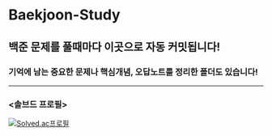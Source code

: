 # Baekjoon-Study

<h2> 백준 문제를 풀때마다 이곳으로 자동 커밋됩니다! </h2>
<h3> 기억에 남는 중요한 문제나 핵심개념, 오답노트를 정리한 폴더도 있습니다! </h3>

---

### <솔브드 프로필>
  <a href="https://solved.ac/profile/hojeong6777" target="_blank" rel="noopener noreferrer">
    <img src="https://mazassumnida.wtf/api/v2/generate_badge?boj=hojeong6777" alt="Solved.ac프로필">
